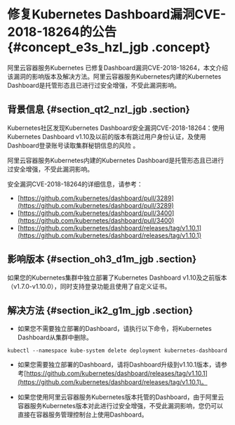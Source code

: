 # 修复Kubernetes Dashboard漏洞CVE-2018-18264的公告 {#concept_e3s_hzl_jgb .concept}

阿里云容器服务Kubernetes 已修复Dashboard漏洞CVE-2018-18264，本文介绍该漏洞的影响版本及解决方法。阿里云容器服务Kubernetes内建的Kubernetes Dashboard是托管形态且已进行过安全增强，不受此漏洞影响。

## 背景信息 {#section_qt2_nzl_jgb .section}

Kubernetes社区发现Kubernetes Dashboard安全漏洞CVE-2018-18264：使用Kubernetes Dashboard v1.10及以前的版本有跳过用户身份认证，及使用Dashboard登录账号读取集群秘钥信息的风险 。

阿里云容器服务Kubernetes内建的Kubernetes Dashboard是托管形态且已进行过安全增强，不受此漏洞影响。

安全漏洞CVE-2018-18264的详细信息，请参考：

-   [https://github.com/kubernetes/dashboard/pull/3289](https://github.com/kubernetes/dashboard/pull/3289)
-   [https://github.com/kubernetes/dashboard/pull/3400](https://github.com/kubernetes/dashboard/pull/3400)
-   [https://github.com/kubernetes/dashboard/releases/tag/v1.10.1](https://github.com/kubernetes/dashboard/releases/tag/v1.10.1)

## 影响版本 {#section_oh3_d1m_jgb .section}

如果您的Kubernetes集群中独立部署了Kubernetes Dashboard v1.10及之前版本（v1.7.0-v1.10.0），同时支持登录功能且使用了自定义证书。

## 解决方法 {#section_ik2_g1m_jgb .section}

-   如果您不需要独立部署的Dashboard，请执行以下命令，将Kubernetes Dashboard从集群中删除。

```
kubectl --namespace kube-system delete deployment kubernetes-dashboard
```

-   如果您需要独立部署的Dashboard，请将Dashboard升级到v1.10.1版本，请参考[https://github.com/kubernetes/dashboard/releases/tag/v1.10.1](https://github.com/kubernetes/dashboard/releases/tag/v1.10.1)。

-   如果您使用阿里云容器服务Kubernetes版本托管的Dashboard，由于阿里云容器服务Kubernetes版本对此进行过安全增强，不受此漏洞影响，您仍可以直接在容器服务管理控制台上使用Dashboard。


